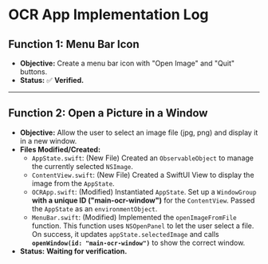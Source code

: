 # OCR App Implementation Log

## Function 1: Menu Bar Icon

- **Objective:** Create a menu bar icon with "Open Image" and "Quit" buttons.
- **Status:** ✅ **Verified.**

---

## Function 2: Open a Picture in a Window

- **Objective:** Allow the user to select an image file (jpg, png) and display it in a new window.
- **Files Modified/Created:**
    - `AppState.swift`: (New File) Created an `ObservableObject` to manage the currently selected `NSImage`.
    - `ContentView.swift`: (New File) Created a SwiftUI View to display the image from the `AppState`.
    - `OCRApp.swift`: (Modified) Instantiated `AppState`. Set up a `WindowGroup` **with a unique ID ("main-ocr-window")** for the `ContentView`. Passed the `AppState` as an `environmentObject`.
    - `MenuBar.swift`: (Modified) Implemented the `openImageFromFile` function. This function uses `NSOpenPanel` to let the user select a file. On success, it updates `appState.selectedImage` and calls **`openWindow(id: "main-ocr-window")`** to show the correct window.
- **Status:** **Waiting for verification.**